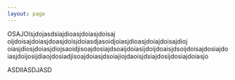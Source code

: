 ```yaml
---
layout: page
---
```


OSAJOIsjdojasdsiajdioasjdoiasjdoisaj oijdoisajdoiasjdoasjdoisjdoiasdjasoidjoiasjdioasjdoiajdoisajdioj oiasjdiosjdoiasjdiojsaoidjisoajdosiajdsoaijdoiasijdoijdoaisjdsoijdoisajdosiajdoiasjdoijosijdiaojdosiadjisoajdoiasjdsoiajiojdaoisjdsiajdosijdosiajdoiasjo 


ASDIIASDJASD
